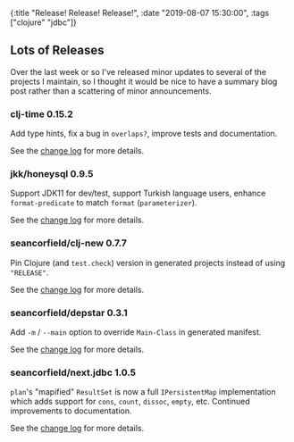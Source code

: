 {:title "Release! Release! Release!",
 :date "2019-08-07 15:30:00",
 :tags ["clojure" "jdbc"]}
## Lots of Releases

Over the last week or so I've released minor updates to several of the projects I maintain, so I thought it would be nice to have a summary blog post rather than a scattering of minor announcements.

### clj-time 0.15.2

Add type hints, fix a bug in `overlaps?`, improve tests and documentation.

See the [change log](https://github.com/clj-time/clj-time/blob/master/ChangeLog.md) for more details.

### jkk/honeysql 0.9.5

Support JDK11 for dev/test, support Turkish language users, enhance `format-predicate` to match `format` (`parameterizer`).

See the [change log](https://github.com/jkk/honeysql/blob/master/CHANGES.md) for more details.

### seancorfield/clj-new 0.7.7

Pin Clojure (and `test.check`) version in generated projects instead of using `"RELEASE"`.

See the [change log](https://github.com/seancorfield/clj-new/blob/master/CHANGELOG.md) for more details.

### seancorfield/depstar 0.3.1

Add `-m` / `--main` option to override `Main-Class` in generated manifest.

See the [change log](https://github.com/seancorfield/depstar#changes) for more details.

### seancorfield/next.jdbc 1.0.5

`plan`'s "mapified" `ResultSet` is now a full `IPersistentMap` implementation which adds support for `cons`, `count`, `dissoc`, `empty`, etc. Continued improvements to documentation.

See the [change log](https://github.com/seancorfield/next-jdbc/blob/master/CHANGELOG.md) for more details.
